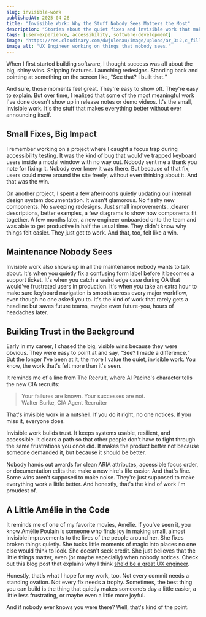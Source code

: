 ```yaml
---
slug: invisible-work
publishedAt: 2025-04-28
title: "Invisible Work: Why the Stuff Nobody Sees Matters the Most"
description: "Stories about the quiet fixes and invisible work that make products better—even if no one notices."
tags: [user-experience, accessibility, software-development]
image: "https://res.cloudinary.com/dwjulenau/image/upload/ar_3:2,c_fill,dpr_auto,f_auto,fl_progressive,q_auto/v1745850929/josh-portfolio/assets_task_01jsyd2aywecbt350e85ffwwtf_1745850867_img_0.webp"
image_alt: "UX Engineer working on things that nobody sees."
---
```


When I first started building software, I thought success was all about the big, shiny wins. Shipping features. Launching redesigns. Standing back and pointing at something on the screen like, <q>See that? I built that.</q>

And sure, those moments feel great. They're easy to show off. They're easy to explain. But over time, I realized that some of the most meaningful work I've done doesn't show up in release notes or demo videos. It's the small, invisible work. It's the stuff that makes everything better without ever announcing itself.

## Small Fixes, Big Impact
I remember working on a project where I caught a focus trap during accessibility testing. It was the kind of bug that would've trapped keyboard users inside a modal window with no way out. Nobody sent me a thank you note for fixing it. Nobody ever knew it was there. But because of that fix, users could move around the site freely, without even thinking about it. And that was the win.

On another project, I spent a few afternoons quietly updating our internal design system documentation. It wasn't glamorous. No flashy new components. No sweeping redesigns. Just small improvements...clearer descriptions, better examples, a few diagrams to show how components fit together. A few months later, a new engineer onboarded onto the team and was able to get productive in half the usual time. They didn't know why things felt easier. They just got to work. And that, too, felt like a win.

## Maintenance Nobody Sees
Invisible work also shows up in all the maintenance nobody wants to talk about. It's when you quietly fix a confusing form label before it becomes a support ticket. It's when you catch a weird edge case during QA that would've frustrated users in production. It's when you take an extra hour to make sure keyboard navigation is smooth across every major workflow, even though no one asked you to. It's the kind of work that rarely gets a headline but saves future teams, maybe even future-you, hours of headaches later.

## Building Trust in the Background
Early in my career, I chased the big, visible wins because they were obvious. They were easy to point at and say, <q>See? I made a difference.</q> But the longer I've been at it, the more I value the quiet, invisible work. You know, the work that's felt more than it's seen.

It reminds me of a line from The Recruit, where Al Pacino's character tells the new CIA recruits:

> Your failures are known. Your successes are not.<br />
> Walter Burke, CIA Agent Recruiter

That's invisible work in a nutshell. If you do it right, no one notices. If you miss it, everyone does.

Invisible work builds trust. It keeps systems usable, resilient, and accessible. It clears a path so that other people don't have to fight through the same frustrations you once did. It makes the product better not because someone demanded it, but because it should be better.

Nobody hands out awards for clean ARIA attributes, accessible focus order, or documentation edits that make a new hire's life easier. And that's fine. Some wins aren't supposed to make noise. They're just supposed to make everything work a little better. And honestly, that's the kind of work I'm proudest of.

## A Little Amélie in the Code
It reminds me of one of my favorite movies, Amélie. If you've seen it, you know Amélie Poulain is someone who finds joy in making small, almost invisible improvements to the lives of the people around her. She fixes broken things quietly. She tucks little moments of magic into places no one else would think to look. She doesn't seek credit. She just believes that the little things matter, even (or maybe especially) when nobody notices. Check out this blog post that explains why I think [she'd be a great UX engineer](/blog/amelie-poulain-ux-engineer).

Honestly, that’s what I hope for my work, too. Not every commit needs a standing ovation. Not every fix needs a trophy. Sometimes, the best thing you can build is the thing that quietly makes someone’s day a little easier, a little less frustrating, or maybe even a little more joyful.

And if nobody ever knows you were there?
Well, that's kind of the point.
